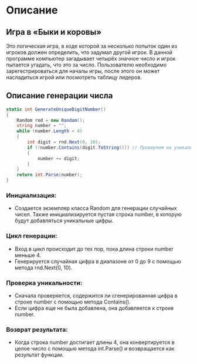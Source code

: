 # Описание
## Игра в «Быки и коровы»
Это логическая игра, в ходе которой за несколько попыток один из игроков должен определить, что задумал другой игрок. В данной программе компьютер загадывает четырёх значное число и игрок пытается угадать, что это за число. Пользователю необходимо зарегестрироваться для началы игры, после этого он может насладиться игрой или посмотреть таблицу лидеров. 
## Описание генерации числа

```csharp
static int GenerateUniqueDigitNumber()
{
    Random rnd = new Random();
    string number = "";
    while (number.Length < 4)
    {
        int digit = rnd.Next(0, 10);
        if (!number.Contains(digit.ToString())) // Проверяем на уникальность
        {
            number += digit;
        }
    }
    return int.Parse(number);
}
````
### Инициализация:
* Создается экземпляр класса Random для генерации случайных чисел. Также инициализируется пустая строка number, в которую будут добавляться уникальные цифры.
### Цикл генерации:
* Вход в цикл происходит до тех пор, пока длина строки number меньше 4.
* Генерируется случайная цифра в диапазоне от 0 до 9 с помощью метода rnd.Next(0, 10).
### Проверка уникальности:
* Сначала проверяется, содержится ли сгенерированная цифра в строке number с помощью метода Contains().
* Если цифра еще не была добавлена, она добавляется к строке number.
### Возврат результата:
* Когда строка number достигает длины 4, она конвертируется в целое число с помощью метода int.Parse() и возвращается как результат функции.



